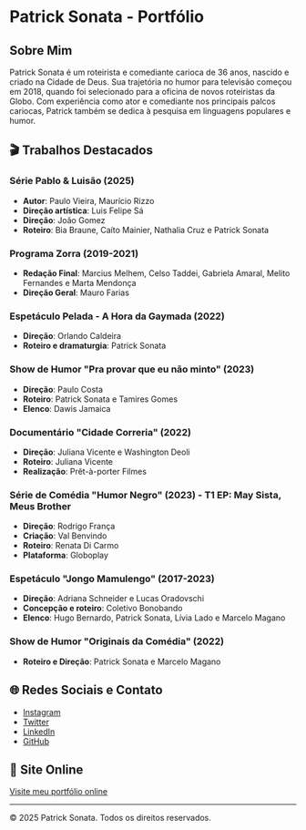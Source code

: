 # Patrick Sonata - Portfólio

##  Sobre Mim

Patrick Sonata é um roteirista e comediante carioca de 36 anos, nascido e criado na Cidade de Deus. Sua trajetória no humor para televisão começou em 2018, quando foi selecionado para a oficina de novos roteiristas da Globo. Com experiência como ator e comediante nos principais palcos cariocas, Patrick também se dedica à pesquisa em linguagens populares e humor.

## 🎬 Trabalhos Destacados

### Série Pablo & Luisão (2025)
- **Autor**: Paulo Vieira, Maurício Rizzo
- **Direção artística**: Luis Felipe Sá
- **Direção**: João Gomez
- **Roteiro**: Bia Braune, Caíto Mainier, Nathalia Cruz e Patrick Sonata

### Programa Zorra (2019-2021)
- **Redação Final**: Marcius Melhem, Celso Taddei, Gabriela Amaral, Melito Fernandes e Marta Mendonça
- **Direção Geral**: Mauro Farias

### Espetáculo Pelada - A Hora da Gaymada (2022)
- **Direção**: Orlando Caldeira
- **Roteiro e dramaturgia**: Patrick Sonata

### Show de Humor "Pra provar que eu não minto" (2023)
- **Direção**: Paulo Costa
- **Roteiro**: Patrick Sonata e Tamires Gomes
- **Elenco**: Dawis Jamaica

### Documentário "Cidade Correria" (2022)
- **Direção**: Juliana Vicente e Washington Deoli
- **Roteiro**: Juliana Vicente
- **Realização**: Prêt-à-porter Filmes

### Série de Comédia "Humor Negro" (2023) - T1 EP: May Sista, Meus Brother
- **Direção**: Rodrigo França
- **Criação**: Val Benvindo
- **Roteiro**: Renata Di Carmo
- **Plataforma**: Globoplay

### Espetáculo "Jongo Mamulengo" (2017-2023)
- **Direção**: Adriana Schneider e Lucas Oradovschi
- **Concepção e roteiro**: Coletivo Bonobando
- **Elenco**: Hugo Bernardo, Patrick Sonata, Lívia Lado e Marcelo Magano

### Show de Humor "Originais da Comédia" (2022)
- **Roteiro e Direção**: Patrick Sonata e Marcelo Magano

## 🌐 Redes Sociais e Contato

- [Instagram](https://instagram.com/)
- [Twitter](https://twitter.com/)
- [LinkedIn](https://linkedin.com/)
- [GitHub](https://github.com/patricksonata13)

## 🚀 Site Online

[Visite meu portfólio online](https://nextjs-boilerplate-omega-ten-30.vercel.app)






---

© 2025 Patrick Sonata. Todos os direitos reservados.
